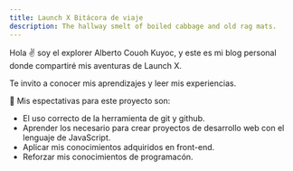 ```yaml
---
title: Launch X Bitácora de viaje
description: The hallway smelt of boiled cabbage and old rag mats.
---
```

Hola ✌️  soy el explorer Alberto Couoh Kuyoc, y este es mi blog personal donde compartiré mis aventuras de Launch X.

Te invito a conocer mis aprendizajes y leer mis experiencias.

🚀 Mis espectativas para este proyecto son:

* El uso correcto de la herramienta de git y github.
* Aprender los necesario para crear proyectos de desarrollo web con el lenguaje de JavaScript.
* Aplicar mis conocimientos adquiridos en front-end.
* Reforzar mis conocimientos de programacón.
